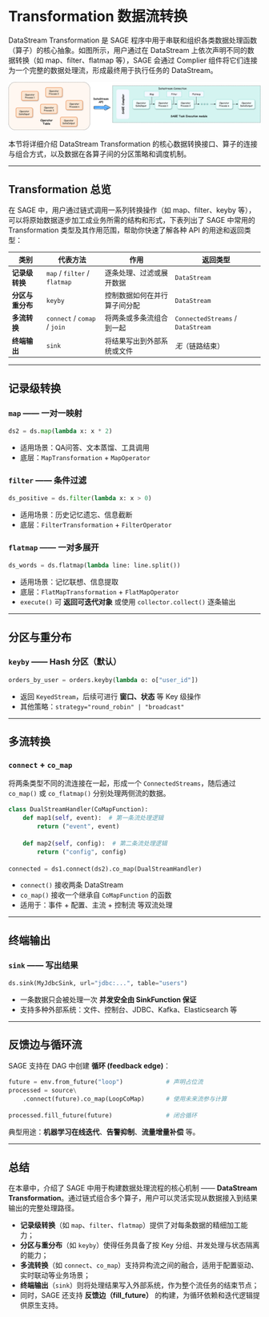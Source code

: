 # Transformation 数据流转换

DataStream Transformation 是 SAGE 程序中用于串联和组织各类数据处理函数（算子）的核心抽象。如图所示，用户通过在 DataStream 上依次声明不同的数据转换（如 map、filter、flatmap 等），SAGE 会通过 Complier 组件将它们连接为一个完整的数据处理流，形成最终用于执行任务的 DataStream。

[![DataStream Transformation](../../assets/img/transformation.png "transformation建立连接的过程")](../../assets/img/transformation.png)

本节将详细介绍 DataStream Transformation 的核心数据转换接口、算子的连接与组合方式，以及数据在各算子间的分区策略和调度机制。

---

## Transformation 总览
在 SAGE 中，用户通过链式调用一系列转换操作（如 map、filter、keyby 等），可以将原始数据逐步加工成业务所需的结构和形式，下表列出了 SAGE 中常用的 Transformation 类型及其作用范围，帮助你快速了解各种 API 的用途和返回类型：


| 类别 | 代表方法 | 作用 | 返回类型 |
|-----|---------|-----|---------|
| **记录级转换** | `map` / `filter` / `flatmap` | 逐条处理、过滤或展开数据 | `DataStream` |
| **分区与重分布** | `keyby`  | 控制数据如何在并行算子间分配 | `DataStream` |
| **多流转换** | `connect` / `comap` / `join` | 将两条或多条流组合到一起 | `ConnectedStreams` / `DataStream`|
| **终端输出** | `sink` | 将结果写出到外部系统或文件 | *无*（链路结束） |

---

## 记录级转换

### `map` —— 一对一映射

```python
ds2 = ds.map(lambda x: x * 2)
```

* 适用场景：QA问答、文本蒸馏、工具调用
* 底层：`MapTransformation` + `MapOperator`

### `filter` —— 条件过滤

```python
ds_positive = ds.filter(lambda x: x > 0)
```

* 适用场景：历史记忆遗忘、信息截断
* 底层：`FilterTransformation` + `FilterOperator`

### `flatmap` —— 一对多展开

```python
ds_words = ds.flatmap(lambda line: line.split())
```

* 适用场景：记忆联想、信息提取
* 底层：`FlatMapTransformation` + `FlatMapOperator`
* `execute()` 可 **返回可迭代对象** 或使用 `collector.collect()` 逐条输出


---

## 分区与重分布

### `keyby` —— Hash 分区（默认）

```python
orders_by_user = orders.keyby(lambda o: o["user_id"])
```

* 返回 `KeyedStream`，后续可进行 **窗口、状态** 等 Key 级操作
* 其他策略：`strategy="round_robin" | "broadcast"`

---

## 多流转换

### `connect` + `co_map`

将两条类型不同的流连接在一起，形成一个 `ConnectedStreams`，随后通过 `co_map()` 或 `co_flatmap()` 分别处理两侧流的数据。

```python
class DualStreamHandler(CoMapFunction):
    def map1(self, event):  # 第一条流处理逻辑
        return ("event", event)

    def map2(self, config):  # 第二条流处理逻辑
        return ("config", config)

connected = ds1.connect(ds2).co_map(DualStreamHandler)
```

* `connect()` 接收两条 DataStream
* `co_map()` 接收一个继承自 `CoMapFunction` 的函数
* 适用于：事件 + 配置、主流 + 控制流 等双流处理


---

## 终端输出

### `sink` —— 写出结果

```python
ds.sink(MyJdbcSink, url="jdbc:...", table="users")
```

* 一条数据只会被处理一次 **并发安全由 SinkFunction 保证**
* 支持多种外部系统：文件、控制台、JDBC、Kafka、Elasticsearch 等

---

## 反馈边与循环流

SAGE 支持在 DAG 中创建 **循环 (feedback edge)**：

```python
future = env.from_future("loop")            # 声明占位流
processed = source\
    .connect(future).co_map(LoopCoMap)      # 使用未来流参与计算

processed.fill_future(future)               # 闭合循环
```

典型用途：**机器学习在线迭代**、**告警抑制**、**流量增量补偿** 等。

---

## 总结

在本章中，介绍了 SAGE 中用于构建数据处理流程的核心机制 —— **DataStream Transformation**。通过链式组合多个算子，用户可以灵活实现从数据接入到结果输出的完整处理路径。

* **记录级转换**（如 `map`、`filter`、`flatmap`）提供了对每条数据的精细加工能力；
* **分区与重分布**（如 `keyby`）使得任务具备了按 Key 分组、并发处理与状态隔离的能力；
* **多流转换**（如 `connect`、`co_map`）支持异构流之间的融合，适用于配置驱动、实时联动等业务场景；
* **终端输出**（`sink`）则将处理结果写入外部系统，作为整个流任务的结束节点；
* 同时，SAGE 还支持 **反馈边（fill\_future）** 的构建，为循环依赖和迭代逻辑提供原生支持。

